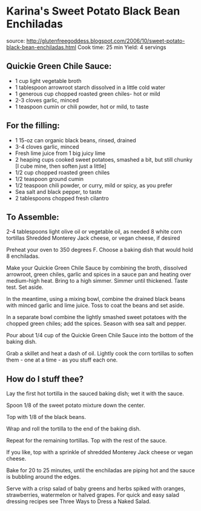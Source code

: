 # Karina's Sweet Potato Black Bean Enchiladas #

source: http://glutenfreegoddess.blogspot.com/2006/10/sweet-potato-black-bean-enchiladas.html
Cook time: 25 min
Yield: 4 servings

## Quickie Green Chile Sauce: ##

- 1 cup light vegetable broth
- 1 tablespoon arrowroot starch dissolved in a little cold water
- 1 generous cup chopped roasted green chiles- hot or mild
- 2-3 cloves garlic, minced
- 1 teaspoon cumin or chili powder, hot or mild, to taste

## For the filling: ##

- 1 15-oz can organic black beans, rinsed, drained
- 3-4 cloves garlic, minced
- Fresh lime juice from 1 big juicy lime
- 2 heaping cups cooked sweet potatoes, smashed a bit, but still chunky [I cube mine, then soften just a little]
- 1/2 cup chopped roasted green chiles
- 1/2 teaspoon ground cumin
- 1/2 teaspoon chili powder, or curry, mild or spicy, as you prefer
- Sea salt and black pepper, to taste
- 2 tablespoons chopped fresh cilantro

## To Assemble: ##

2-4 tablespoons light olive oil or vegetable oil, as needed
8 white corn tortillas
Shredded Monterey Jack cheese, or vegan cheese, if desired


Preheat your oven to 350 degrees F. Choose a baking dish that would hold 8 enchiladas.

Make your Quickie Green Chile Sauce by combining the broth, dissolved arrowroot, green chiles, garlic and spices in a sauce pan and heating over medium-high heat. Bring to a high simmer. Simmer until thickened. Taste test. Set aside.

In the meantime, using a mixing bowl, combine the drained black beans with minced garlic and lime juice. Toss to coat the beans and set aside.

In a separate bowl combine the lightly smashed sweet potatoes with the chopped green chiles; add the spices. Season with sea salt and pepper.


Pour about 1/4 cup of the Quickie Green Chile Sauce into the bottom of the baking dish.

Grab a skillet and heat a dash of oil. Lightly cook the corn tortillas to soften them - one at a time - as you stuff each one.

## How do I stuff thee? ##

Lay the first hot tortilla in the sauced baking dish; wet it with the sauce.

Spoon 1/8 of the sweet potato mixture down the center.

Top with 1/8 of the black beans.

Wrap and roll the tortilla to the end of the baking dish.

Repeat for the remaining tortillas. Top with the rest of the sauce.

If you like, top with a sprinkle of shredded Monterey Jack cheese or vegan cheese.

Bake for 20 to 25 minutes, until the enchiladas are piping hot and the sauce is bubbling around the edges.

Serve with a crisp salad of baby greens and herbs spiked with oranges, strawberries, watermelon or halved grapes. For quick and easy salad dressing recipes see Three Ways to Dress a Naked Salad.
